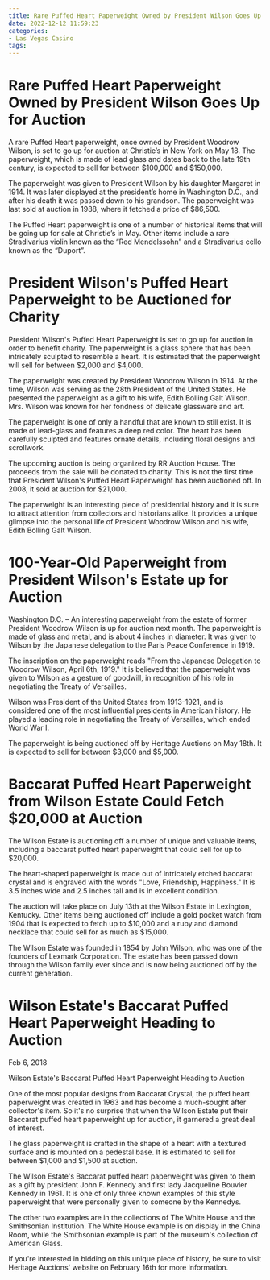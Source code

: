 ```yaml
---
title: Rare Puffed Heart Paperweight Owned by President Wilson Goes Up for Auction
date: 2022-12-12 11:59:23
categories:
- Las Vegas Casino
tags:
---
```



#  Rare Puffed Heart Paperweight Owned by President Wilson Goes Up for Auction

A rare Puffed Heart paperweight, once owned by President Woodrow Wilson, is set to go up for auction at Christie’s in New York on May 18. The paperweight, which is made of lead glass and dates back to the late 19th century, is expected to sell for between $100,000 and $150,000.

The paperweight was given to President Wilson by his daughter Margaret in 1914. It was later displayed at the president’s home in Washington D.C., and after his death it was passed down to his grandson. The paperweight was last sold at auction in 1988, where it fetched a price of $86,500.

The Puffed Heart paperweight is one of a number of historical items that will be going up for sale at Christie’s in May. Other items include a rare Stradivarius violin known as the “Red Mendelssohn” and a Stradivarius cello known as the “Duport”.

#  President Wilson's Puffed Heart Paperweight to be Auctioned for Charity

President Wilson's Puffed Heart Paperweight is set to go up for auction in order to benefit charity. The paperweight is a glass sphere that has been intricately sculpted to resemble a heart. It is estimated that the paperweight will sell for between $2,000 and $4,000.

The paperweight was created by President Woodrow Wilson in 1914. At the time, Wilson was serving as the 28th President of the United States. He presented the paperweight as a gift to his wife, Edith Bolling Galt Wilson. Mrs. Wilson was known for her fondness of delicate glassware and art.

The paperweight is one of only a handful that are known to still exist. It is made of lead-glass and features a deep red color. The heart has been carefully sculpted and features ornate details, including floral designs and scrollwork.

The upcoming auction is being organized by RR Auction House. The proceeds from the sale will be donated to charity. This is not the first time that President Wilson's Puffed Heart Paperweight has been auctioned off. In 2008, it sold at auction for $21,000.

The paperweight is an interesting piece of presidential history and it is sure to attract attention from collectors and historians alike. It provides a unique glimpse into the personal life of President Woodrow Wilson and his wife, Edith Bolling Galt Wilson.

#  100-Year-Old Paperweight from President Wilson's Estate up for Auction

Washington D.C. – An interesting paperweight from the estate of former President Woodrow Wilson is up for auction next month. The paperweight is made of glass and metal, and is about 4 inches in diameter. It was given to Wilson by the Japanese delegation to the Paris Peace Conference in 1919.

The inscription on the paperweight reads "From the Japanese Delegation to Woodrow Wilson, April 6th, 1919." It is believed that the paperweight was given to Wilson as a gesture of goodwill, in recognition of his role in negotiating the Treaty of Versailles.

Wilson was President of the United States from 1913-1921, and is considered one of the most influential presidents in American history. He played a leading role in negotiating the Treaty of Versailles, which ended World War I.

The paperweight is being auctioned off by Heritage Auctions on May 18th. It is expected to sell for between $3,000 and $5,000.

#  Baccarat Puffed Heart Paperweight from Wilson Estate Could Fetch $20,000 at Auction

The Wilson Estate is auctioning off a number of unique and valuable items, including a baccarat puffed heart paperweight that could sell for up to $20,000.

The heart-shaped paperweight is made out of intricately etched baccarat crystal and is engraved with the words "Love, Friendship, Happiness." It is 3.5 inches wide and 2.5 inches tall and is in excellent condition.

The auction will take place on July 13th at the Wilson Estate in Lexington, Kentucky. Other items being auctioned off include a gold pocket watch from 1904 that is expected to fetch up to $10,000 and a ruby and diamond necklace that could sell for as much as $15,000.

The Wilson Estate was founded in 1854 by John Wilson, who was one of the founders of Lexmark Corporation. The estate has been passed down through the Wilson family ever since and is now being auctioned off by the current generation.

#  Wilson Estate's Baccarat Puffed Heart Paperweight Heading to Auction

Feb 6, 2018

Wilson Estate's Baccarat Puffed Heart Paperweight Heading to Auction

One of the most popular designs from Baccarat Crystal, the puffed heart paperweight was created in 1963 and has become a much-sought after collector's item. So it's no surprise that when the Wilson Estate put their Baccarat puffed heart paperweight up for auction, it garnered a great deal of interest.

The glass paperweight is crafted in the shape of a heart with a textured surface and is mounted on a pedestal base. It is estimated to sell for between $1,000 and $1,500 at auction.

The Wilson Estate's Baccarat puffed heart paperweight was given to them as a gift by president John F. Kennedy and first lady Jacqueline Bouvier Kennedy in 1961. It is one of only three known examples of this style paperweight that were personally given to someone by the Kennedys.

The other two examples are in the collections of The White House and the Smithsonian Institution. The White House example is on display in the China Room, while the Smithsonian example is part of the museum's collection of American Glass.

If you're interested in bidding on this unique piece of history, be sure to visit Heritage Auctions' website on February 16th for more information.